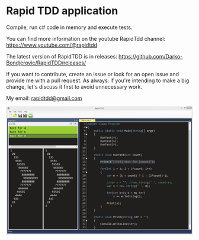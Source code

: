 # Rapid TDD application
Compile, run c# code in memory and execute tests.

You can find more information on the youtube RapidTdd channel:
https://www.youtube.com/@rapidtdd

The latest version of RapidTDD is in releases:
https://github.com/Darko-Bondjerovic/RapidTDD/releases/

If you want to contribute, create an issue or look for an open issue and provide me with a pull request. As always: if you're intending to make a big change, let's discuss it first to avoid unnecessary work.

My email: rapidtdd@gmail.com

![alt text](RapidTDD.png?raw=true)
